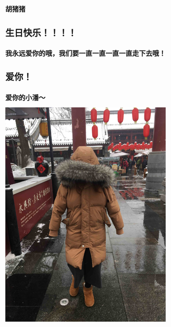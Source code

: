 ## 胡猪猪
# 生日快乐！！！！
## 我永远爱你的哦，我们要一直一直一直一直走下去哦！
# 爱你！
##                                爱你的小潘～

![image](https://raw.githubusercontent.com/sacfrace/Happy-Birthday/master/aini.jpg)
